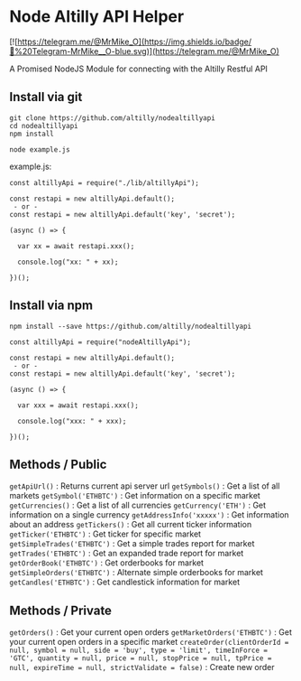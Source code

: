 # Node Altilly API Helper

[![https://telegram.me/@MrMike_O](https://img.shields.io/badge/💬%20Telegram-MrMike__O-blue.svg)](https://telegram.me/@MrMike_O)


A Promised NodeJS Module for connecting with the Altilly Restful API


## Install via git
```
git clone https://github.com/altilly/nodealtillyapi
cd nodealtillyapi
npm install

node example.js
```

example.js:
```
const altillyApi = require("./lib/altillyApi");

const restapi = new altillyApi.default();
 - or -
const restapi = new altillyApi.default('key', 'secret');

(async () => {
  
  var xx = await restapi.xxx();
  
  console.log("xx: " + xx);
  
})();
```

## Install via npm
```
npm install --save https://github.com/altilly/nodealtillyapi
```

```
const altillyApi = require("nodeAltillyApi");

const restapi = new altillyApi.default();
 - or -
const restapi = new altillyApi.default('key', 'secret');

(async () => {
  
  var xxx = await restapi.xxx();
  
  console.log("xxx: " + xxx);
  
})();
```

## Methods / Public
`getApiUrl()` : Returns current api server url
`getSymbols()` : Get a list of all markets
`getSymbol('ETHBTC')` : Get information on a specific market
`getCurrencies()` : Get a list of all currencies
`getCurrency('ETH')` : Get information on a single currency
`getAddressInfo('xxxxx')` : Get information about an address
`getTickers()` : Get all current ticker information
`getTicker('ETHBTC')` : Get ticker for specific market
`getSimpleTrades('ETHBTC')` : Get a simple trades report for market
`getTrades('ETHBTC')` : Get an expanded trade report for market
`getOrderBook('ETHBTC')` : Get orderbooks for market
`getSimpleOrders('ETHBTC')` : Alternate simple orderbooks for market
`getCandles('ETHBTC')` : Get candlestick information for market

## Methods / Private
`getOrders()` : Get your current open orders
`getMarketOrders('ETHBTC')` : Get your current open orders in a specific market
`createOrder(clientOrderId = null, symbol = null, side = 'buy', type = 'limit', timeInForce = 'GTC', quantity = null, price = null, stopPrice = null, tpPrice = null, expireTime = null, strictValidate = false)` : Create new order
